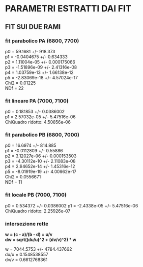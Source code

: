 # PARAMETRI ESTRATTI DAI FIT

## FIT SUI DUE RAMI

### fit parabolico PA (6800, 7700) 

p0 =  59.1681   +/-   918.373       
p1 =  -0.0404675   +/-   0.634333      
p2 =  1.11004e-05   +/-   0.000175066   
p3 = -1.51896e-09   +/-   2.41316e-08   
p4 =  1.03759e-13   +/-   1.66138e-12   
p5 = -2.83069e-18   +/-   4.57024e-17   
Chi2 = 0.01225  
NDf = 22   

### fit lineare PA (7000, 7100)  

p0 = 0.181853  +/-  0.0386002  
p1 = 2.57032e-05  +/-  5.47516e-06  
ChiQuadro ridotto: 4.50856e-06  

### fit parabolico PB (6800, 7000)

p0 = 16.6974   +/-   814.885       
p1 = -0.0112809   +/-   0.55886       
p2 = 3.12027e-06   +/-   0.000153503   
p3 = -4.30112e-10   +/-   2.11083e-08   
p4 =  2.94652e-14   +/-   1.45316e-12   
p5 = -8.01919e-19   +/-   4.00662e-17   
Chi2 = 0.0556671  
NDf = 11  

### fit locale PB (7000, 7100)

p0 = 0.534372  +/-  0.0386002
p1 = -2.4338e-05  +/-  5.47516e-06
ChiQuadro ridotto: 2.25926e-07

### intersezione rette  

**w = (c - a)/(b - d) = u/v**  
**dw = sqrt((du/u)^2 + (dv/v)^2) * w**  

w = 7044.5753  +/- 4784.437662  
du/u = 0.1548538557  
dv/v = 0.6612768361  
